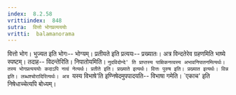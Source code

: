 ```yaml
---
index:  8.2.58
vrittiindex:  848
sutra:  वित्तो भोगप्रत्यययोः
vritti:  balamanorama 
---
```


वित्तो भोग। भुज्यत इति भोगः-- भोग्यम्। प्रतीयते इति प्रत्ययः-- प्रख्यातः। अत्र विन्दतेरेव ग्रहणमिति भाष्ये स्पष्टम्। तदाह-- विदन्तेरिति। निपातोयमिति। `नुदविदोन्दे' ति प्राप्तस्य पाक्षिकनत्वस्य अभावनिपातनमित्यर्थः। तस्य भोगप्रत्यययोः कदाऽपि नत्वं नेत्यर्थः। प्रतीते इति। प्रख्याते इत्यर्थः। वित्तः पुरुष इति। प्रख्यात इत्यर्थः। विन्न इति। लब्धश्चोरादिरित्यर्थः। अत्र `यस्य विभाषे'ति इण्निषेदमुपपादयति-- विभाषा गमेति। `एकाच' इति निषेधाच्चेत्यपि बोध्यम्। 

